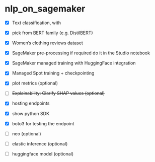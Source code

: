 # nlp_on_sagemaker

- [X] Text classification, with 
- [X] pick from BERT family (e.g. DistilBERT)
- [X] Women’s clothing reviews dataset
- [X] SageMaker pre-processing if required do it in the Studio notebook
- [X] SageMaker managed training with HuggingFace integration
- [X] Managed Spot training + checkpointing
- [X] plot metrics (optional)
- [ ] ~~Explainability: Clarify SHAP values (optional)~~
- [X] hosting endpoints
- [X] show python SDK
- [X] boto3 for testing the endpoint
- [ ] neo (optional)
- [ ] elastic inference (optional)
- [ ] huggingface model (optional)

